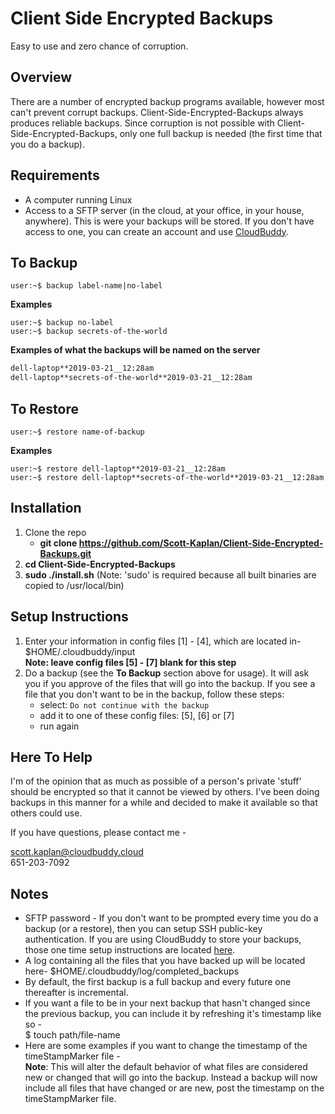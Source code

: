 # Client Side Encrypted Backups
Easy to use and zero chance of corruption.
## Overview
There are a number of encrypted backup programs available, however most can't prevent corrupt backups.  Client-Side-Encrypted-Backups always produces reliable backups.  Since corruption is not possible with Client-Side-Encrypted-Backups, only one full backup is needed (the first time that you do a backup).
## Requirements
* A computer running Linux
* Access to a SFTP server (in the cloud, at your office, in your house, anywhere).  This is were your backups will be stored.  If you don't have access to one, you can create an account and use [CloudBuddy](https://cloudbuddy.cloud).

## To Backup
```console
user:~$ backup label-name|no-label
```
**Examples**
```console
user:~$ backup no-label
user:~$ backup secrets-of-the-world
```
**Examples of what the backups will be named on the server**
```bash
dell-laptop**2019-03-21__12:28am
dell-laptop**secrets-of-the-world**2019-03-21__12:28am
```
## To Restore
```console
user:~$ restore name-of-backup
```
**Examples**
```console
user:~$ restore dell-laptop**2019-03-21__12:28am
user:~$ restore dell-laptop**secrets-of-the-world**2019-03-21__12:28am
```
## Installation
1.  Clone the repo
	* 	**git clone https://github.com/Scott-Kaplan/Client-Side-Encrypted-Backups.git**
2.  **cd Client-Side-Encrypted-Backups**
3.  **sudo ./install.sh** (Note: 'sudo' is required because all built binaries are copied to /usr/local/bin)

## Setup Instructions
1.  Enter your information in config files [1] - [4], which are located in- $HOME/.cloudbuddy/input<br>
	  **Note:  leave config files [5] - [7] blank for this step**
2.  Do a backup (see the **To Backup** section above for usage).  It will ask you if you approve of the files that will go into the backup.  If you see a file that you don't want to be in the backup, follow these steps:
	- 	select: `Do not continue with the backup`
	-   add it to one of these config files: [5], [6] or [7]
	-   run again

## Here To Help
I'm of the opinion that as much as possible of a person's private 'stuff'
should be encrypted so that it cannot be viewed by others.  I've been doing backups in this manner for a while
and decided to make it available so that others could use.

If you have questions, please contact me -

scott.kaplan@cloudbuddy.cloud<br>651-203-7092

## Notes
* SFTP password - If you don't want to be prompted every time you do a backup (or a restore),
	then you can setup SSH public-key authentication.  If you are using CloudBuddy to store your backups, those one time setup instructions are located [here](https://cloudbuddy.cloud/how-to-use.html).
* A log containing all the files that you have backed up will be located here- $HOME/.cloudbuddy/log/completed_backups
* By default, the first backup is a full backup and every future one thereafter is incremental.
* If you want a file to be in your next backup that hasn't changed since the previous backup, you can include it by refreshing it's timestamp like so -<br>
  $ touch path/file-name
* Here are some examples if you want to change the timestamp of the timeStampMarker file -<br>
	**Note**:  This will alter the default behavior of what files are considered new or changed that will go into the backup.  Instead a backup will now include all files that have changed or are new, post the timestamp on the timeStampMarker file.
  
  
  
  
